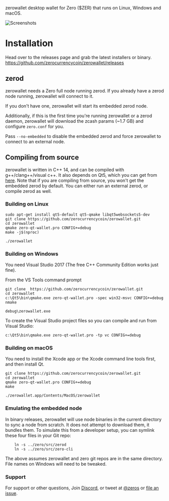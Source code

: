 zerowallet desktop wallet for Zero ($ZER) that runs on Linux, Windows and macOS.


![Screenshots](zerowallet.png?raw=true)
# Installation

Head over to the releases page and grab the latest installers or binary. https://github.com/zerocurrencycoin/zerowallet/releases

## zerod
zerowallet needs a Zero full node running zerod. If you already have a zerod node running, zerowallet will connect to it.

If you don't have one, zerowallet will start its embedded zerod node.

Additionally, if this is the first time you're running zerowallet or a zerod daemon, zerowallet will download the zcash params (~1.7 GB) and configure `zero.conf` for you.

Pass `--no-embedded` to disable the embedded zerod and force zerowallet to connect to an external node.

## Compiling from source
zerowallet is written in C++ 14, and can be compiled with g++/clang++/visual c++. It also depends on Qt5, which you can get from [here](https://www.qt.io/download). Note that if you are compiling from source, you won't get the embedded zerod by default. You can either run an external zerod, or compile zerod as well.


### Building on Linux

```
sudo apt-get install qt5-default qt5-qmake libqt5websockets5-dev
git clone https://github.com/zerocurrencycoin/zerowallet.git
cd zerowallet
qmake zero-qt-wallet.pro CONFIG+=debug
make -j$(nproc)

./zerowallet
```

### Building on Windows
You need Visual Studio 2017 (The free C++ Community Edition works just fine).

From the VS Tools command prompt
```
git clone  https://github.com/zerocurrencycoin/zerowallet.git
cd zerowallet
c:\Qt5\bin\qmake.exe zero-qt-wallet.pro -spec win32-msvc CONFIG+=debug
nmake

debug\zerowallet.exe
```

To create the Visual Studio project files so you can compile and run from Visual Studio:
```
c:\Qt5\bin\qmake.exe zero-qt-wallet.pro -tp vc CONFIG+=debug
```

### Building on macOS
You need to install the Xcode app or the Xcode command line tools first, and then install Qt.

```
git clone https://github.com/zerocurrencycoin/zerowallet.git
cd zerowallet
qmake zero-qt-wallet.pro CONFIG+=debug
make

./zerowallet.app/Contents/MacOS/zerowallet
```

### Emulating the embedded node

In binary releases, zerowallet will use node binaries in the current directory to sync a node from scratch.
It does not attempt to download them, it bundles them. To simulate this from a developer setup, you can symlink
these four files in your Git repo:

```
    ln -s ../zero/src/zerod
    ln -s ../zero/src/zero-cli
```

The above assumes zerowallet and zero git repos are in the same directory. File names on Windows will need to be tweaked.

### Support

For support or other questions, Join [Discord](https://discordapp.com/invite/vQgYGJz), or tweet at [@zeros](https://twitter.com/zeros) or [file an issue](https://github.com/zerocurrencycoin/zerowallet/issues).
